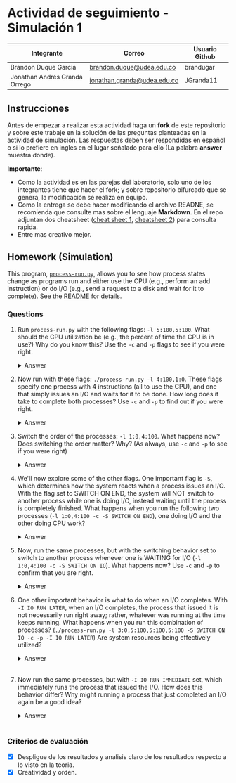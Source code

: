 # Actividad de seguimiento - Simulación 1

|Integrante|Correo|Usuario Github|
|---|---|---|
|Brandon Duque Garcia|brandon.duque@udea.edu.co|brandugar|
|Jonathan Andrés Granda Orrego|jonathan.granda@udea.edu.co|JGranda11|

## Instrucciones

Antes de empezar a realizar esta actividad haga un **fork** de este repositorio y sobre este trabaje en la solución de las preguntas planteadas en la actividad de simulación. Las respuestas deben ser respondidas en español o si lo prefiere en ingles en el lugar señalado para ello (La palabra **answer** muestra donde).

**Importante**:
* Como la actividad es en las parejas del laboratorio, solo uno de los integrantes tiene que hacer el fork; y sobre repositorio bifurcado que se genera, la modificación se realiza en equipo.
* Como la entrega se debe hacer modificando el archivo READNE, se recomienda que consulte mas sobre el lenguaje **Markdown**. En el repo adjuntan dos cheatsheet ([cheat sheet 1](Markdown_Cheat_Sheet.pdf), [cheatsheet 2](markdown-cheatsheet.pdf)) para consulta rapida.
* Entre mas creativo mejor.

## Homework (Simulation)

This program, [`process-run.py`](process-run.py), allows you to see how process states change as programs run and either use the CPU (e.g., perform an add instruction) or do I/O (e.g., send a request to a disk and wait for it to complete). See the [README](https://github.com/remzi-arpacidusseau/ostep-homework/blob/master/cpu-intro/README.md) for details.

### Questions

1. Run `process-run.py` with the following flags: `-l 5:100,5:100`. What should the CPU utilization be (e.g., the percent of time the CPU is in use?) Why do you know this? Use the `-c` and `-p` flags to see if you were right.
   
   <details>
   <summary>Answer</summary>
   <p>La CPU esta siendo utilizada en todo momento, dado que tenemos 2 procesos y cada uno con el 100% de probabilidad de uso de CPU.
   Por tanto la CPU ejecuta las 5 instrucciones del primer proceso y el proceso 2 se encuentra en estado READY para luego usar la CPU.</p>
      
   <code>process-run.py -l 5:100,5:100</code>

   <img src="image.png" alt="Recursos insuficientes">
   <br>
   
   `process-run.py -l 5:100,5:100 -c -p`
   
   ![alt text](image-1.png)

   </details>

2. Now run with these flags: `./process-run.py -l 4:100,1:0`. These flags specify one process with 4 instructions (all to use the CPU), and one that simply issues an I/O and waits for it to be done. How long does it take to complete both processes? Use `-c` and `-p` to find out if you were right. 
   
   <details>
   <summary>Answer</summary>
   Ambos procesos se tardan ejecutando 11 unidades de tiempo, el primer proceso toma 4 unidades (todas en CPU), el segundo proceso tarda 7 unidades de tiempo 1 en RUN:io, otro en 
   RUN:io_done, y las 5 unidades restantes en estado BLOCKED

   `process-run.py -l 4:100,1:0`
   
   ![image](https://github.com/user-attachments/assets/a21b98ef-b7d5-4e7e-84dc-3839b59ea9b1)
   </details>

3. Switch the order of the processes: `-l 1:0,4:100`. What happens now? Does switching the order matter? Why? (As always, use `-c` and `-p` to see if you were right)
   
   <details>
   <summary>Answer</summary>
      
   Ahora lo que pasa es que, como el primer proceso de la lista tiene un 0% de probabilidades de usar la CPU, hace la llamada a I/O y mientras este esta bloqueado la CPU se va a usar con el siguiente proceso, esto conlleva a que el tiempo de ejecución se reduzca, por que la CPU va a estar menos tiempo desocupada

   `process-run.py -l 1:0,4:100`
      
      ![image](https://github.com/user-attachments/assets/9e2ffa65-8a76-4001-b6d7-c16aa43092cd)

   </details>

5. We'll now explore some of the other flags. One important flag is `-S`, which determines how the system reacts when a process issues an I/O. With the flag set to SWITCH ON END, the system will NOT switch to another process while one is doing I/O, instead waiting until the process is completely finished. What happens when you run the following two processes (`-l 1:0,4:100 -c -S SWITCH ON END`), one doing I/O and the other doing CPU work?
   
   <details>
   <summary>Answer</summary>
   En este caso el tiempo de ejecución no se va a optimizar, el proceso 1 de la lista va a esperar las 5 unidades de tiempo que demora la operación I/O y ningún otro proceso se va a ejecutar, sin importar que la CPU este desocupada el segundo proceso va a estar en estado de READY hasta que el primer proceso haya terminado.

      `./process-run.py -l 1:0,4:100 -c -p  -S SWITCH_ON_END`

      ![image](https://github.com/user-attachments/assets/a1ab2176-c05d-4445-9317-6051a81734aa)


   </details>

6. Now, run the same processes, but with the switching behavior set to switch to another process whenever one is WAITING for I/O (`-l 1:0,4:100 -c -S SWITCH ON IO`). What happens now? Use `-c` and `-p` to confirm that you are right.
   
   <details>
   <summary>Answer</summary>
   Para este caso se optimiza el tiempo de ejecución, el tiempo de ejecución pasa de 11 a 7 unidades de tiempo,asi mismo el porcentaje de uso de la CPU aumenta a un 85.71% 
   <br>

   `./process-run.py -l 1:0,4:100 -c -p -S SWITCH_ON_IO`
   
   ![image](https://github.com/user-attachments/assets/35270f7d-f446-4c43-8659-72a3ad3ebede)


   </details>

7. One other important behavior is what to do when an I/O completes. With `-I IO RUN LATER`, when an I/O completes, the process that issued it is not necessarily run right away; rather, whatever was running at the time keeps running. What happens when you run this combination of processes? (`./process-run.py -l 3:0,5:100,5:100,5:100 -S SWITCH ON IO -c -p -I IO RUN LATER`) Are system resources being effectively utilized?
   
   <details>
   <summary>Answer</summary>
   Lo que ocurre es que el proceso que implica 3 instrucciones de I/O debe esperar para ejecutarse, al ejecutar el primer llamado de I/O cuando pasa a estado de BLOCKED se aprovecha el uso de la CPU ejecutandose el resto de procesos, una vez ejecutados estos procesos, volvemos a realizar el segundo llamado I/O, dado que no hay procesos restantes se desaprovechan las 10 unidades de tiempo restantes, lo que nos lleva a concluir que no se utilizan eficazmente los recursos.

      `./process-run.py -l 3:0,5:100,5:100,5:100 -S SWITCH ON IO -c -p -I IO RUN LATER`
   
     ![image](https://github.com/user-attachments/assets/c01dfa61-9dbb-48e1-b4c6-bd58026f490e)


   </details>
   <br>

8. Now run the same processes, but with `-I IO RUN IMMEDIATE` set, which immediately runs the process that issued the I/O. How does this behavior differ? Why might running a process that just completed an I/O again be a good idea?
   
   <details>
   <summary>Answer</summary>
   Para este caso el tiempo de ejecucion se optimiza de muy buena manera, ya que la CPU esta siendo utilizada el 100% de la ejecución. Por tanto la idea de volver de inmediato al proceso que completa la operación I/O es rotundamente exitosa
   

   `./process-run.py -l 3:0,5:100,5:100,5:100 -S SWITCH_ON_IO -c -p -I IO_RUN_IMMEDIATE`
      
   ![image](https://github.com/user-attachments/assets/5d856274-57a7-4b9b-89e1-618790d8a574)

   </details>
   <br>


### Criterios de evaluación
- [x] Despligue de los resultados y analisis claro de los resultados respecto a lo visto en la teoria.
- [x] Creatividad y orden.
